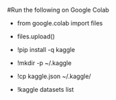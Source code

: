 #Run the following on Google Colab

- from google.colab import files

- files.upload()
- !pip install -q kaggle
- !mkdir -p ~/.kaggle
- !cp kaggle.json ~/.kaggle/
- !kaggle datasets list
